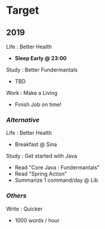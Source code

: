 # Target

## 2019

Life : Better Health

- **Sleep Early @ 23:00**

Study : Better Fundermantals

- TBD

Work : Make a Living

- Finish Job on time!

### _Alternative_

Life : Better Health

- Breakfast @ Sina

Study : Get started with Java

- Read "Core Java : Fundermantals"
- Read "Spring Action"
- Summarize 1 command/day @ Lib

### _Others_

Write : Quicker

- 1000 words / hour
